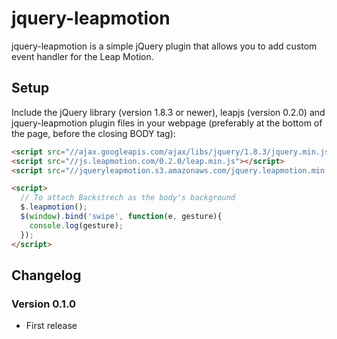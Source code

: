 # jquery-leapmotion

jquery-leapmotion is a simple jQuery plugin that allows you to add custom event handler for the Leap Motion.

## Setup

Include the jQuery library (version 1.8.3 or newer), leapjs (version 0.2.0) and jquery-leapmotion plugin files in your webpage (preferably at the bottom of the page, before the closing BODY tag):

```html
<script src="//ajax.googleapis.com/ajax/libs/jquery/1.8.3/jquery.min.js"></script>
<script src="//js.leapmotion.com/0.2.0/leap.min.js"></script>
<script src="//jqueryleapmotion.s3.amazonaws.com/jquery.leapmotion.min.js"></script>

<script>
  // To attach Backstrech as the body's background
  $.leapmotion();
  $(window).bind('swipe', function(e, gesture){
    console.log(gesture);
  });
</script>
```

## Changelog

### Version 0.1.0

* First release
